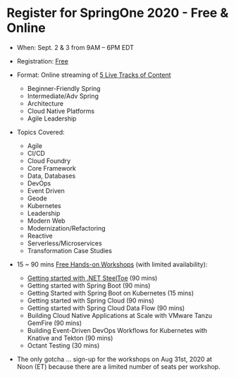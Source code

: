 # Register for SpringOne 2020 - Free & Online

- When: Sept. 2 & 3 from 9AM – 6PM EDT 

- Registration: [Free](https://springone.io/register) 

- Format: Online streaming of [5 Live Tracks of Content](https://springone.io/2020/sessions)
  - Beginner-Friendly Spring 
  - Intermediate/Adv Spring 
  - Architecture 
  - Cloud Native Platforms 
  - Agile Leadership 
  
- Topics Covered:
  - Agile 
  - CI/CD 
  - Cloud Foundry 
  - Core Framework 
  - Data, Databases 
  - DevOps 
  - Event Driven 
  - Geode 
  - Kubernetes 
  - Leadership 
  - Modern Web 
  - Modernization/Refactoring 
  - Reactive 
  - Serverless/Microservices 
  - Transformation Case Studies 

- 15 ~ 90 mins [Free Hands-on Workshops](https://springone.io/2020/workshops) (with limited availability):
  - [Getting started with .NET SteelToe](https://springone.io/2020/workshops/steeltoe) (90 mins)
  - Getting started with Spring Boot (90 mins)
  - Getting Started with Spring Boot on Kubernetes (15 mins)
  - Getting started with Spring Cloud (90 mins)
  - Getting started with Spring Cloud Data Flow (90 mins)
  - Building Cloud Native Applications at Scale with VMware Tanzu GemFire (90 mins)
  - Building Event-Driven DevOps Workflows for Kubernetes with Knative and Tekton (90 mins)
  - Octant Testing (30 mins)
  
- The only gotcha ... sign-up for the workshops on Aug 31st, 2020 at Noon (ET) because there are a limited number of seats per workshop.


